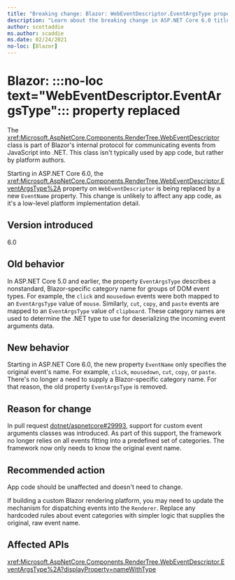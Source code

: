 ```yaml
---
title: "Breaking change: Blazor: WebEventDescriptor.EventArgsType property replaced"
description: "Learn about the breaking change in ASP.NET Core 6.0 titled Blazor: WebEventDescriptor.EventArgsType property replaced"
author: scottaddie
ms.author: scaddie
ms.date: 02/24/2021
no-loc: [Blazor]
---
```

# Blazor: :::no-loc text="WebEventDescriptor.EventArgsType"::: property replaced

The <xref:Microsoft.AspNetCore.Components.RenderTree.WebEventDescriptor> class is part of Blazor's internal protocol for communicating events from JavaScript into .NET. This class isn't typically used by app code, but rather by platform authors.

Starting in ASP.NET Core 6.0, the <xref:Microsoft.AspNetCore.Components.RenderTree.WebEventDescriptor.EventArgsType%2A> property on `WebEventDescriptor` is being replaced by a new `EventName` property. This change is unlikely to affect any app code, as it's a low-level platform implementation detail.

## Version introduced

6.0

## Old behavior

In ASP.NET Core 5.0 and earlier, the property `EventArgsType` describes a nonstandard, Blazor-specific category name for groups of DOM event types. For example, the `click` and `mousedown` events were both mapped to an `EventArgsType` value of `mouse`. Similarly, `cut`, `copy`, and `paste` events are mapped to an `EventArgsType` value of `clipboard`. These category names are used to determine the .NET type to use for deserializing the incoming event arguments data.

## New behavior

Starting in ASP.NET Core 6.0, the new property `EventName` only specifies the original event's name. For example, `click`, `mousedown`, `cut`, `copy`, or `paste`. There's no longer a need to supply a Blazor-specific category name. For that reason, the old property `EventArgsType` is removed.

## Reason for change

In pull request [dotnet/aspnetcore#29993](https://github.com/dotnet/aspnetcore/pull/29993), support for custom event arguments classes was introduced. As part of this support, the framework no longer relies on all events fitting into a predefined set of categories. The framework now only needs to know the original event name.

## Recommended action

App code should be unaffected and doesn't need to change.

If building a custom Blazor rendering platform, you may need to update the mechanism for dispatching events into the `Renderer`. Replace any hardcoded rules about event categories with simpler logic that supplies the original, raw event name.

## Affected APIs

<xref:Microsoft.AspNetCore.Components.RenderTree.WebEventDescriptor.EventArgsType%2A?displayProperty=nameWithType>

<!--

## Category

ASP.NET Core

## Affected APIs

`Overload:Microsoft.AspNetCore.Components.RenderTree.WebEventDescriptor.EventArgsType`

-->
